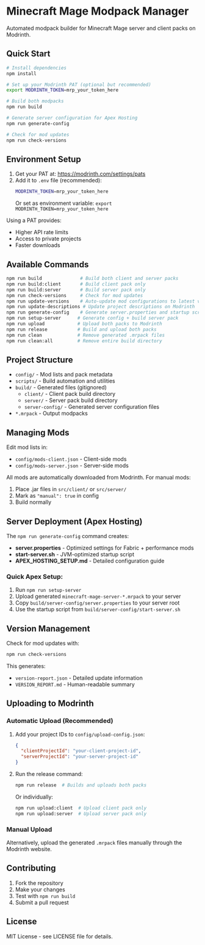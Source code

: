 # Minecraft Mage Modpack Manager

Automated modpack builder for Minecraft Mage server and client packs on Modrinth.

## Quick Start

```bash
# Install dependencies
npm install

# Set up your Modrinth PAT (optional but recommended)
export MODRINTH_TOKEN=mrp_your_token_here

# Build both modpacks
npm run build

# Generate server configuration for Apex Hosting
npm run generate-config

# Check for mod updates
npm run check-versions
```

## Environment Setup

1. Get your PAT at: https://modrinth.com/settings/pats
2. Add it to `.env` file (recommended):
   ```bash
   MODRINTH_TOKEN=mrp_your_token_here
   ```
   Or set as environment variable: `export MODRINTH_TOKEN=mrp_your_token_here`

Using a PAT provides:
- Higher API rate limits
- Access to private projects
- Faster downloads

## Available Commands

```bash
npm run build              # Build both client and server packs
npm run build:client       # Build client pack only
npm run build:server       # Build server pack only
npm run check-versions     # Check for mod updates
npm run update-versions    # Auto-update mod configurations to latest versions
npm run update-descriptions # Update project descriptions on Modrinth
npm run generate-config    # Generate server.properties and startup scripts
npm run setup-server      # Generate config + build server pack
npm run upload            # Upload both packs to Modrinth
npm run release           # Build and upload both packs
npm run clean             # Remove generated .mrpack files
npm run clean:all         # Remove entire build directory
```

## Project Structure

- `config/` - Mod lists and pack metadata
- `scripts/` - Build automation and utilities
- `build/` - Generated files (gitignored)
  - `client/` - Client pack build directory
  - `server/` - Server pack build directory  
  - `server-config/` - Generated server configuration files
- `*.mrpack` - Output modpacks

## Managing Mods

Edit mod lists in:
- `config/mods-client.json` - Client-side mods
- `config/mods-server.json` - Server-side mods

All mods are automatically downloaded from Modrinth. For manual mods:
1. Place .jar files in `src/client/` or `src/server/`
2. Mark as `"manual": true` in config
3. Build normally

## Server Deployment (Apex Hosting)

The `npm run generate-config` command creates:
- **server.properties** - Optimized settings for Fabric + performance mods
- **start-server.sh** - JVM-optimized startup script
- **APEX_HOSTING_SETUP.md** - Detailed configuration guide

### Quick Apex Setup:
1. Run `npm run setup-server`
2. Upload generated `minecraft-mage-server-*.mrpack` to your server
3. Copy `build/server-config/server.properties` to your server root
4. Use the startup script from `build/server-config/start-server.sh`

## Version Management

Check for mod updates with:
```bash
npm run check-versions
```

This generates:
- `version-report.json` - Detailed update information
- `VERSION_REPORT.md` - Human-readable summary

## Uploading to Modrinth

### Automatic Upload (Recommended)

1. Add your project IDs to `config/upload-config.json`:
   ```json
   {
     "clientProjectId": "your-client-project-id",
     "serverProjectId": "your-server-project-id"
   }
   ```

2. Run the release command:
   ```bash
   npm run release  # Builds and uploads both packs
   ```

   Or individually:
   ```bash
   npm run upload:client  # Upload client pack only
   npm run upload:server  # Upload server pack only
   ```

### Manual Upload

Alternatively, upload the generated `.mrpack` files manually through the Modrinth website.

## Contributing

1. Fork the repository
2. Make your changes
3. Test with `npm run build`
4. Submit a pull request

## License

MIT License - see LICENSE file for details.
